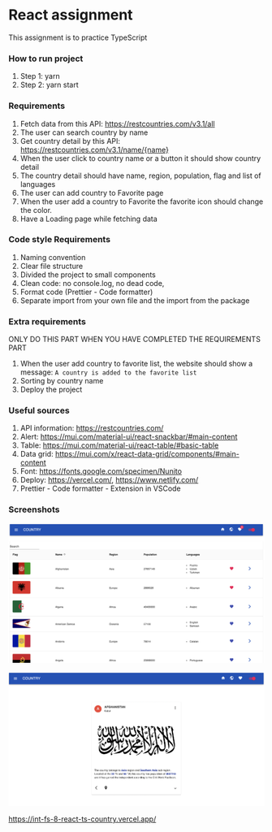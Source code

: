 # React assignment

This assignment is to practice TypeScript

### How to run project

1. Step 1: yarn
2. Step 2: yarn start

### Requirements

1. Fetch data from this API: https://restcountries.com/v3.1/all
2. The user can search country by name
3. Get country detail by this API: https://restcountries.com/v3.1/name/{name}
4. When the user click to country name or a button it should show country detail
5. The country detail should have name, region, population, flag and list of languages
6. The user can add country to Favorite page
7. When the user add a country to Favorite the favorite icon should change the color.
8. Have a Loading page while fetching data

### Code style Requirements

1. Naming convention
2. Clear file structure
3. Divided the project to small components
4. Clean code: no console.log, no dead code,
5. Format code (Prettier - Code formatter)
6. Separate import from your own file and the import from the package

### Extra requirements

ONLY DO THIS PART WHEN YOU HAVE COMPLETED THE REQUIREMENTS PART

1. When the user add country to favorite list, the website should show a message: `A country is added to the favorite list`
2. Sorting by country name
3. Deploy the project

### Useful sources

1. API information: https://restcountries.com/
2. Alert: https://mui.com/material-ui/react-snackbar/#main-content
3. Table: https://mui.com/material-ui/react-table/#basic-table
4. Data grid: https://mui.com/x/react-data-grid/components/#main-content
5. Font: https://fonts.google.com/specimen/Nunito
6. Deploy: https://vercel.com/, https://www.netlify.com/
7. Prettier - Code formatter - Extension in VSCode

### Screenshots

![countries](./screenshots/allCountries.png)

![eachCountry](./screenshots/eachCountry.png)

https://int-fs-8-react-ts-country.vercel.app/
